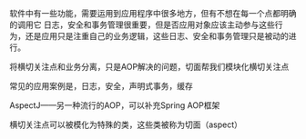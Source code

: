 软件中有一些功能，需要运用到应用程序中很多地方，但有不想在每一个点都明确的调用它
日志，安全和事务管理很重要，但是否应用对象应该主动参与这些行为，还是应用只是注重自己的业务逻辑，这些日志、安全和事务管理只是被动的进行。

将横切关注点和业务分离，只是AOP解决的问题，切面帮我们模块化横切关注点

常见的应用案例是，日志，安全，声明式事务，缓存

AspectJ——另一种流行的AOP，可以补充Spring AOP框架

横切关注点可以被模化为特殊的类，这些类被称为切面（aspect）
